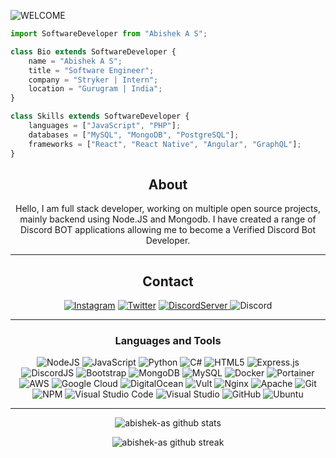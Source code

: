 <!-- <p align="center">
  <img src="https://github.com/thompsonemerson/thompsonemerson/raw/master/cover-thompson.png" />
</p> -->
<!-- <p align="center"> -->

![WELCOME](/images/MorganGaming.gif "Welcome")

<!-- </p> -->

```js
import SoftwareDeveloper from "Abishek A S";

class Bio extends SoftwareDeveloper {
	name = "Abishek A S";
	title = "Software Engineer";
	company = "Stryker | Intern";
	location = "Gurugram | India";
}

class Skills extends SoftwareDeveloper {
	languages = ["JavaScript", "PHP"];
	databases = ["MySQL", "MongoDB", "PostgreSQL"];
	frameworks = ["React", "React Native", "Angular", "GraphQL"];
}
```

<div align="center">

## About

Hello, I am full stack developer, working on multiple open source projects, mainly backend using Node.JS and Mongodb. I have created a range of Discord BOT applications allowing me to become a Verified Discord Bot Developer.

---

## Contact

<a href="https://www.instagram.com/LachlanDev/">![Instagram](https://img.shields.io/badge/LachlanDev-%23E4405F.svg?style=for-the-badge&logo=Instagram&logoColor=white)</a> <a href="https://twitter.com/LachlanDev">![Twitter](https://img.shields.io/badge/LachlanDev-%231DA1F2.svg?style=for-the-badge&logo=Twitter&logoColor=white)</a> <a href="https://discord.com/invite/w7B5nKB">![DiscordServer](https://img.shields.io/discord/587842272167723028?label=Discord%20Server&logo=Discord&colorB=5865F2&style=for-the-badge&logoColor=white)
</a> ![Discord](https://img.shields.io/badge/LachlanDev%238014-%237289DA.svg?style=for-the-badge&logo=discord&logoColor=white)

---

### Languages and Tools

![NodeJS](https://img.shields.io/badge/node.js-%2343853D.svg?style=for-the-badge&logo=node.js&logoColor=white) ![JavaScript](https://img.shields.io/badge/javascript-%23323330.svg?style=for-the-badge&logo=javascript&logoColor=%23F7DF1E) ![Python](https://img.shields.io/badge/python-%2314354C.svg?style=for-the-badge&logo=python&logoColor=white) ![C#](https://img.shields.io/badge/c%23-%23239120.svg?style=for-the-badge&logo=c-sharp&logoColor=white) ![HTML5](https://img.shields.io/badge/html5-%23E34F26.svg?style=for-the-badge&logo=html5&logoColor=white) ![Express.js](https://img.shields.io/badge/express.js-%23404d59.svg?style=for-the-badge&logo=express&logoColor=%2361DAFB) ![DiscordJS](https://img.shields.io/badge/discord.js-%232C3454.svg?style=for-the-badge&logo=Discord&logoColor=Blue) ![Bootstrap](https://img.shields.io/badge/bootstrap-%23563D7C.svg?style=for-the-badge&logo=bootstrap&logoColor=white) ![MongoDB](https://img.shields.io/badge/MongoDB-%234ea94b.svg?style=for-the-badge&logo=mongodb&logoColor=white) ![MySQL](https://img.shields.io/badge/mysql-%2300f.svg?style=for-the-badge&logo=mysql&logoColor=white) ![Docker](https://img.shields.io/badge/docker-%230db7ed.svg?style=for-the-badge&logo=docker&logoColor=white) ![Portainer](https://img.shields.io/badge/Portainer-%230072C6.svg?style=for-the-badge&logo=Portainer&logoColor=white) ![AWS](https://img.shields.io/badge/AWS-%23FF9900.svg?style=for-the-badge&logo=amazon-aws&logoColor=white) ![Google Cloud](https://img.shields.io/badge/GoogleCloud-%234285F4.svg?style=for-the-badge&logo=google-cloud&logoColor=white) ![DigitalOcean](https://img.shields.io/badge/DigitalOcean-%230167ff.svg?style=for-the-badge&logo=digitalOcean&logoColor=white) ![Vult](https://img.shields.io/badge/vultr-%23039BE5.svg?style=for-the-badge&logo=vultr) ![Nginx](https://img.shields.io/badge/nginx-%23009639.svg?style=for-the-badge&logo=nginx&logoColor=white) ![Apache](https://img.shields.io/badge/apache-%23D42029.svg?style=for-the-badge&logo=apache&logoColor=white) ![Git](https://img.shields.io/badge/git-%23F05033.svg?style=for-the-badge&logo=git&logoColor=white) ![NPM](https://img.shields.io/badge/NPM-%23000000.svg?style=for-the-badge&logo=npm&logoColor=white) ![Visual Studio Code](https://img.shields.io/badge/VisualStudioCode-0078d7.svg?style=for-the-badge&logo=visual-studio-code&logoColor=white) ![Visual Studio](https://img.shields.io/badge/VisualStudio-5C2D91.svg?style=for-the-badge&logo=visual-studio&logoColor=white) ![GitHub](https://img.shields.io/badge/github-%23121011.svg?style=for-the-badge&logo=github&logoColor=white) ![Ubuntu](https://img.shields.io/badge/Ubuntu-E95420?style=for-the-badge&logo=ubuntu&logoColor=white)

---

![abishek-as github stats](https://github-readme-stats.vercel.app/api?username=abishek-as&show_icons=true&theme=radical&count_private=true&include_all_commits=true)

![abishek-as github streak](https://github-readme-streak-stats.herokuapp.com/?user=abishek-as&theme=radical&include_all_commits=true&count_private=true)

 <div>

